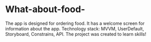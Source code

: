 # What-about-food-

The app is designed for ordering food. 
It has a welcome screen for information about the app. 
Technology stack: MVVM, UserDefault, Storyboard, Constrains, API.
The project was created to learn skills! 
